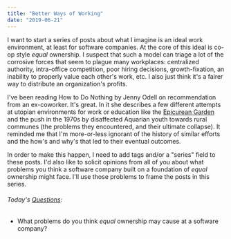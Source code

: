 ```yaml
---
title: "Better Ways of Working"
date: "2019-06-21"
---
```


I want to start a series of posts about what I imagine is an ideal work environment, at least for software companies. At the core of this ideal is co-op style _equal_ ownership. I suspect that such a model can triage a lot of the corrosive forces that seem to plague many workplaces: centralized authority, intra-office competition, poor hiring decisions, growth-fixation, an inability to properly value each other's work, etc. I also just think it's a fairer way to distribute an organization's profits.

I've been reading How to Do Nothing by Jenny Odell on recommendation from an ex-coworker. It's great. In it she describes a few different attempts at utopian environments for work or education like the [Epicurean Garden](https://en.wikipedia.org/wiki/Epicureanism) and the push in the 1970s by disaffected Aquarian youth towards rural communes (the problems they encountered, and their ultimate collapse). It reminded me that I'm more-or-less ignorant of the history of similar efforts and the how's and why's that led to their eventual outcomes.

In order to make this happen, I need to add tags and/or a "series" field to these posts. I'd also like to solicit opinions from all of you about what problems you think a software company built on a foundation of _equal_ ownership might face. I'll use those problems to frame the posts in this series.

<aside>
  <h6><em>Today's <a href="/blog/19/06/refining-questions/">Questions</a>:</em></h6>
  <ul>
    <li>What problems do you think <em>equal</em> ownership may cause at a software company?</li>
  </ul>
</aside>

